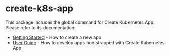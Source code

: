 # create-k8s-app

This package includes the global command for Create Kubernetes App.<br>
Please refer to its documentation:

* [Getting Started](../../README.md#getting-started) - How to create a new app
* [User Guide](../k8s-scripts/README.md) - How to develop apps bootstrapped with Create Kubernetes App
